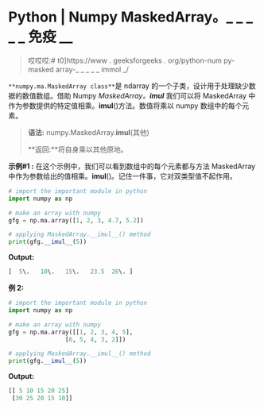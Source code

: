 # Python | Numpy MaskedArray。_ _ _ _ _ 免疫 __

> 哎哎哎:# t0]https://www . geeksforgeeks . org/python-num py-masked array-_ _ _ _ _ immol _/

`**numpy.ma.MaskedArray class**`是 ndarray 的一个子类，设计用于处理缺少数据的数值数组。借助 Numpy *MaskedArray。__imul__* 我们可以将 MaskedArray 中作为参数提供的特定值相乘。__imul__()方法。数值将乘以 numpy 数组中的每个元素。

> **语法:** numpy.MaskedArray.__imul__(其他)
> 
> **返回:**将自身乘以其他原地。

**示例#1 :**
在这个示例中，我们可以看到数组中的每个元素都与方法 MaskedArray 中作为参数给出的值相乘。__imul__()。记住一件事，它对双类型值不起作用。

```py
# import the important module in python 
import numpy as np 

# make an array with numpy 
gfg = np.ma.array([1, 2, 3, 4.7, 5.2]) 

# applying MaskedArray.__imul__() method 
print(gfg.__imul__(5)) 
```

**Output:**

```py
[  5\.   10\.   15\.   23.5  26\. ]

```

**例 2:**

```py
# import the important module in python 
import numpy as np 

# make an array with numpy 
gfg = np.ma.array([[1, 2, 3, 4, 5], 
                [6, 5, 4, 3, 2]]) 

# applying MaskedArray.__imul__() method 
print(gfg.__imul__(5)) 
```

**Output:**

```py
[[ 5 10 15 20 25]
 [30 25 20 15 10]]

```